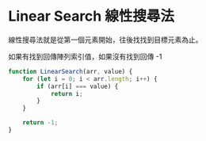 # Linear Search 線性搜尋法
線性搜尋法就是從第一個元素開始，往後找找到目標元素為止。

如果有找到回傳陣列索引值，如果沒有找到回傳 -1

```js
function LinearSearch(arr, value) {
	for (let i = 0; i < arr.length; i++) {
		if (arr[i] === value) {
			return i;
		} 
	}

	return -1;
}
```